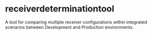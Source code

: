 # receiverdeterminationtool
A tool for comparing multiple receiver configurations within integrated scenarios between Development and Production environments.

